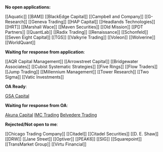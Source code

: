 **No open applications:**

[[Aquatic]]
[[BAM]]
[[BlackEdge Capital]]
[[Campbell and Company]]
[[G-Research]]
[[Geneva Trading]]
[[HAP Capital]]
[[Headlands Technologies]]
[[HRT]]
[[Marshall Wace]]
[[Maven Securities]]
[[Old Mission]]
[[PDT Partners]]
[[QuantLab]]
[[Radix Trading]]
[[Renaissance]]
[[Schonfeld]]
[[Seven Eight Capital]]
[[TGS]]
[[Valkyrie Trading]]
[[Voleon]]
[[Wolverine]]
[[WorldQuant]]

**Waiting for response from application**:

[[AQR Capital Management]]
[[Arrowstreet Capital]]
[[Bridgewater Associates]]
[[Cubist Systematic Strategies]]
[[Five Rings]]
[[Flow Traders]]
[[Jump Trading]]
[[Millennium Management]]
[[Tower Research]]
[[Two Sigma]]
[[Vatic Investments]]

**OA Ready**:

[GSA Capital](Companies/GSA%20Capital.md)  

**Waiting for response from OA**:

[Akuna Capital](Companies/Akuna%20Capital.md) 
[IMC Trading](Companies/IMC%20Trading.md)
[Belvedere Trading](Companies/Belvedere%20Trading.md)

**Rejected/Not open to me**:

[[Chicago Trading Company]]
[[Citadel]]
[[Citadel Securities]]
[[D. E. Shaw]]
[[DRW]]
[[Jane Street]]
[[Optiver]]
[[PEAK6]]
[[SIG]]
[[Squarepoint]]
[[TransMarket Group]]
[[Virtu Financial]]

